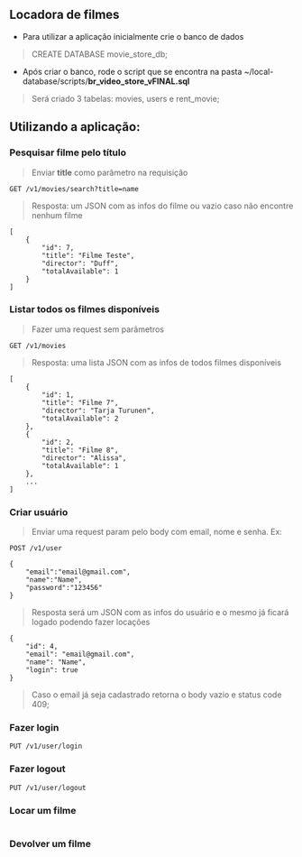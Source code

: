## Locadora de filmes

- Para utilizar a aplicação inicialmente crie o banco de dados
> CREATE DATABASE movie_store_db;

- Após criar o banco, rode o script que se encontra na pasta ~/local-database/scripts/**br_video_store_vFINAL.sql**
> Será criado 3 tabelas: movies, users e rent_movie;



## Utilizando a aplicação:

### Pesquisar filme pelo título
> Enviar **title** como parâmetro na requisição
```
GET /v1/movies/search?title=name
```
> Resposta: um JSON com as infos do filme ou vazio caso não encontre nenhum filme
```
[
    {
        "id": 7,
        "title": "Filme Teste",
        "director": "Duff",
        "totalAvailable": 1
    }
]
```

### Listar todos os filmes disponíveis
> Fazer uma request sem parâmetros
```
GET /v1/movies
```
> Resposta: uma lista JSON com as infos de todos filmes disponíveis
```
[
    {
        "id": 1,
        "title": "Filme 7",
        "director": "Tarja Turunen",
        "totalAvailable": 2
    },
    {
        "id": 2,
        "title": "Filme 8",
        "director": "Alissa",
        "totalAvailable": 1
    },
    ...
]
```

### Criar usuário
> Enviar uma request param pelo body com email, nome e senha. Ex:
```
POST /v1/user
```
```
{
    "email":"email@gmail.com",
    "name":"Name",
    "password":"123456"
}
```


> Resposta será um JSON com as infos do usuário e o mesmo já ficará logado podendo fazer locações
````
{
    "id": 4,
    "email": "email@gmail.com",
    "name": "Name",
    "login": true
}
````
> Caso o email já seja cadastrado retorna o body vazio e status code 409;

### Fazer login
```
PUT /v1/user/login
```

### Fazer logout
```
PUT /v1/user/logout
```

### Locar um filme
```

```

### Devolver um filme
```

```